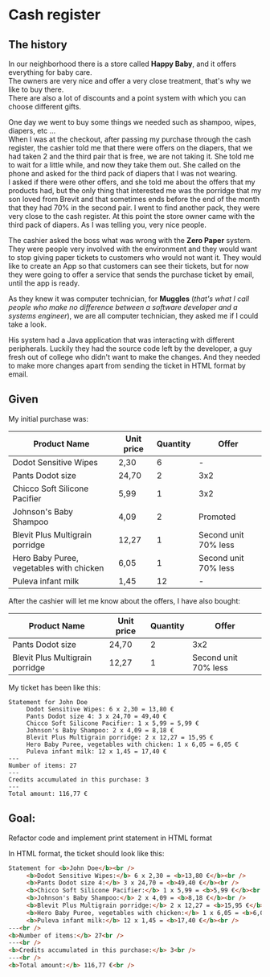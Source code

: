 # Cash register

## The history

In our neighborhood there is a store called **Happy Baby**, and it offers everything for baby care.  
The owners are very nice and offer a very close treatment, that's why we like to buy there.  
There are also a lot of discounts and a point system with which you can choose different gifts.  

One day we went to buy some things we needed such as shampoo, wipes, diapers, etc ...   
When I was at the checkout, after passing my purchase through the cash register, the cashier told me that there were offers on the diapers, that we had taken 2 and the third pair that is free, we are not taking it. She told me to wait for a little while, and now they take them out. She called on the phone and asked for the third pack of diapers that I was not wearing.  
I asked if there were other offers, and she told me about the offers that my products had, but the only thing that interested me was the porridge that my son loved from Brevit and that sometimes ends before the end of the month that they had 70% in the second pair. I went to find another pack, they were very close to the cash register. At this point the store owner came with the third pack of diapers.
As I was telling you, very nice people.

The cashier asked the boss what was wrong with the **Zero Paper** system. They were people very involved with the environment and they would want to stop giving paper tickets to customers who would not want it. They would like to create an App so that customers can see their tickets, but for now they were going to offer a service that sends the purchase ticket by email, until the app is ready.

As they knew it was computer technician, for **Muggles** (_that's what I call people who make no difference between a software developer and a systems engineer_), we are all computer technician, they asked me if I could take a look.

His system had a Java application that was interacting with different peripherals. Luckily they had the source code left by the developer, a guy fresh out of college who didn't want to make the changes. And they needed to make more changes apart from sending the ticket in HTML format by email.

## Given

My initial purchase was:

|  Product Name |  Unit price |  Quantity | Offer  |
| ------------ | ------------ | ------------ | ------------ |
|  Dodot Sensitive Wipes | 2,30  |  6 | -  |
|  Pants Dodot size | 24,70  | 2  |  3x2 |
|  Chicco Soft Silicone Pacifier |  5,99  |  1 |  3x2 |
|  Johnson's Baby Shampoo |  4,09 | 2  |  Promoted |
|  Blevit Plus Multigrain porridge |  12,27 | 1  | Second unit 70% less  |
|  Hero Baby Puree, vegetables with chicken | 6,05  |  1 | Second unit 70% less  |
|  Puleva infant milk  |  1,45  | 12  |  - |

After the cashier will let me know about the offers, I have also bought:

|  Product Name |  Unit price |  Quantity | Offer  |
| ------------ | ------------ | ------------ | ------------ |
|  Pants Dodot size | 24,70  | 2  |  3x2 |
|  Blevit Plus Multigrain porridge |  12,27 | 1  | Second unit 70% less  |


My ticket has been like this:

    Statement for John Doe
    	 Dodot Sensitive Wipes: 6 x 2,30 = 13,80 €
    	 Pants Dodot size 4: 3 x 24,70 = 49,40 €
    	 Chicco Soft Silicone Pacifier: 1 x 5,99 = 5,99 €
    	 Johnson's Baby Shampoo: 2 x 4,09 = 8,18 €
    	 Blevit Plus Multigrain porridge: 2 x 12,27 = 15,95 €
    	 Hero Baby Puree, vegetables with chicken: 1 x 6,05 = 6,05 €
    	 Puleva infant milk: 12 x 1,45 = 17,40 €
    ---
    Number of items: 27
    ---
    Credits accumulated in this purchase: 3
    ---
    Total amount: 116,77 €

## Goal:
Refactor code and implement print statement in HTML format

In HTML format, the ticket should look like this:

```html
Statement for <b>John Doe</b><br />
	 <b>Dodot Sensitive Wipes:</b> 6 x 2,30 = <b>13,80 €</b><br />
	 <b>Pants Dodot size 4:</b> 3 x 24,70 = <b>49,40 €</b><br />
	 <b>Chicco Soft Silicone Pacifier:</b> 1 x 5,99 = <b>5,99 €</b><br />
	 <b>Johnson's Baby Shampoo:</b> 2 x 4,09 = <b>8,18 €</b><br />
	 <b>Blevit Plus Multigrain porridge:</b> 2 x 12,27 = <b>15,95 €</b><br />
	 <b>Hero Baby Puree, vegetables with chicken:</b> 1 x 6,05 = <b>6,05 €</b><br />
	 <b>Puleva infant milk:</b> 12 x 1,45 = <b>17,40 €</b><br />
---<br />
<b>Number of items:</b> 27<br />
---<br />
<b>Credits accumulated in this purchase:</b> 3<br />
---<br />
<b>Total amount:</b> 116,77 €<br />
```
